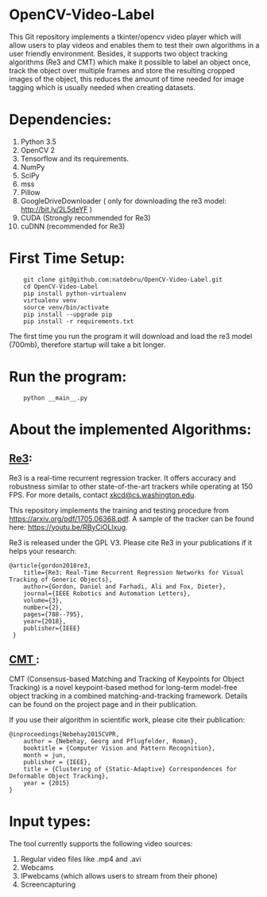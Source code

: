 # OpenCV-Video-Label
This Git repository implements a tkinter/opencv video player which will allow users to play videos and enables them to test their own algorithms in a user friendly environment. Besides, it supports two object tracking algorithms (Re3 and CMT) which make it possible to label an object once, track the object over multiple frames and store the resulting cropped images of the object, this reduces the amount of time needed for image tagging which is usually needed when creating datasets.

# Dependencies:
1. Python 3.5 
2. OpenCV 2 
2. Tensorflow and its requirements.
3. NumPy
4. SciPy
5. mss
6. Pillow
7. GoogleDriveDownloader ( only for downloading the re3 model: http://bit.ly/2L5deYF )
8. CUDA (Strongly recommended for Re3)
9. cuDNN (recommended for Re3)

# First Time Setup:
``` 
    git clone git@github.com:natdebru/OpenCV-Video-Label.git
    cd OpenCV-Video-Label
    pip install python-virtualenv
    virtualenv venv
    source venv/bin/activate
    pip install --upgrade pip
    pip install -r requirements.txt
```
The first time you run the program it will download and load the re3 model (700mb), therefore startup will take a bit longer.

# Run the program:
```
    python __main__.py
```

# About the implemented Algorithms:
## [Re3](https://gitlab.com/danielgordon10/re3-tensorflow):
Re3 is a real-time recurrent regression tracker. It offers accuracy and robustness similar to other state-of-the-art trackers while operating at 150 FPS. For more details, contact xkcd@cs.washington.edu. 

This repository implements the training and testing procedure from https://arxiv.org/pdf/1705.06368.pdf. 
A sample of the tracker can be found here: https://youtu.be/RByCiOLlxug.

Re3 is released under the GPL V3.
Please cite Re3 in your publications if it helps your research:

    @article{gordon2018re3,
        title={Re3: Real-Time Recurrent Regression Networks for Visual Tracking of Generic Objects},
        author={Gordon, Daniel and Farhadi, Ali and Fox, Dieter},
        journal={IEEE Robotics and Automation Letters},
        volume={3},
        number={2},
        pages={788--795},
        year={2018},
        publisher={IEEE}
     }
 
## [CMT ](https://github.com/gnebehay/CMT):
CMT (Consensus-based Matching and Tracking of Keypoints for Object Tracking) is a novel keypoint-based method for long-term model-free object tracking in a combined matching-and-tracking framework. Details can be found on the project page and in their publication. 

If you use their algorithm in scientific work, please cite their publication:

    @inproceedings{Nebehay2015CVPR,
        author = {Nebehay, Georg and Pflugfelder, Roman},
        booktitle = {Computer Vision and Pattern Recognition},
        month = jun,
        publisher = {IEEE},
        title = {Clustering of {Static-Adaptive} Correspondences for Deformable Object Tracking},
        year = {2015}
    }
# Input types:
The tool currently supports the following video sources:
1. Regular video files like .mp4 and .avi
2. Webcams
3. IPwebcams (which allows users to stream from their phone)
4. Screencapturing


